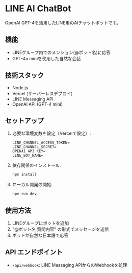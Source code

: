 # LINE AI ChatBot

OpenAI GPT-4を活用したLINE用のAIチャットボットです。

## 機能

- LINEグループ内でのメンション(@ボット名)に応答
- GPT-4o miniを使用した自然な会話

## 技術スタック

- Node.js
- Vercel (サーバーレスデプロイ)
- LINE Messaging API
- OpenAI API (GPT-4 mini)

## セットアップ

1. 必要な環境変数を設定（Vercelで設定）:
   ```
   LINE_CHANNEL_ACCESS_TOKEN=
   LINE_CHANNEL_SECRET=
   OPENAI_API_KEY=
   LINE_BOT_NAME=
   ```

2. 依存関係のインストール:
   ```bash
   npm install
   ```

3. ローカル開発の開始:
   ```bash
   npm run dev
   ```

## 使用方法

1. LINEグループにボットを追加
2. "@ボット名 質問内容" の形式でメッセージを送信
3. ボットが自然な日本語で応答

## API エンドポイント

- `/api/webhook`: LINE Messaging APIからのWebhookを処理
